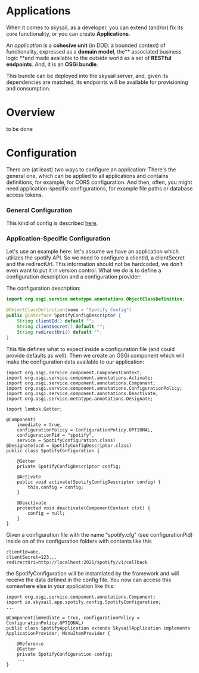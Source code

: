 # Applications

When it comes to skysail, as a developer, you can extend \(and/or\) fix its core functionality, or you can create **Applications**.

An _application_ is a **cohesive unit** \(in DDD: a bounded context\) of functionality, expressed as a **domain model**, the** associated business logic **and made available to the outside world as a set of **RESTful endpoints**. And, it is an **OSGi bundle**.

This bundle can be deployed into the skysail server, and, given its dependencies are matched, its endpoints will be available for provisioning and consumption.

# Overview

to be done

# Configuration

There are \(at least\) two ways to configure an application: There's the general one, which can be applied to all applications and contains definitions, for example, for CORS configuration. And then, often, you might need application-specific configurations, for example file paths or database access tokens.

### General Configuration

This kind of config is described [here](/configuration/applidation-and-cors.md).

### Application-Specific Configuration 

Let's use an example here: let's assume we have an application which utilizes the spotify API. So we need to configure a clientId, a clientSecret and the redirectUrl. This information should not be hardcoded, we don't even want to put it in version control. What we do is to define a configuration description and a configuration provider:

The configuration description:

```java
import org.osgi.service.metatype.annotations.ObjectClassDefinition;

@ObjectClassDefinition(name = "Spotify Config")
public @interface SpotifyConfigDescriptor {
    String clientId() default "";
    String clientSecret() default "";
    String redirectUri() default "";
}

```

This file defines what to expect inside a configuration file \(and could provide defaults as well\). Then we create an OSGi component which will make the configuration data available to our application:

```
import org.osgi.service.component.ComponentContext;
import org.osgi.service.component.annotations.Activate;
import org.osgi.service.component.annotations.Component;
import org.osgi.service.component.annotations.ConfigurationPolicy;
import org.osgi.service.component.annotations.Deactivate;
import org.osgi.service.metatype.annotations.Designate;

import lombok.Getter;

@Component(
    immediate = true, 
    configurationPolicy = ConfigurationPolicy.OPTIONAL, 
    configurationPid = "spotify", 
    service = SpotifyConfiguration.class)
@Designate(ocd = SpotifyConfigDescriptor.class)
public class SpotifyConfiguration {

    @Getter
    private SpotifyConfigDescriptor config;

    @Activate
    public void activate(SpotifyConfigDescriptor config) {
        this.config = config;
    }

    @Deactivate
    protected void deactivate(ComponentContext ctxt) {
        config = null;
    }
}
```

Given a configuration file with the name "spotify.cfg" \(see configurationPid\) inside on of the configuration folders with contents like this

```
clientId=abc...
clientSecret=123...
redirectUri=http://localhost:2021/spotify/v1/callback

```

the SpotifyConfiguration will be instantiated by the framework and will receive the data defined in the config file. You now can access this somewhere else in your application like this:

```
import org.osgi.service.component.annotations.Component;
import io.skysail.app.spotify.config.SpotifyConfiguration;
...

@Component(immediate = true, configurationPolicy = ConfigurationPolicy.OPTIONAL)
public class SpotifyApplication extends SkysailApplication implements ApplicationProvider, MenuItemProvider {
    
    @Reference
    @Getter
    private SpotifyConfiguration config;
    ...
}
```



